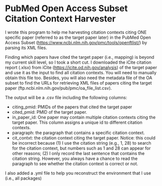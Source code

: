 # PubMed Open Access Subset Citation Context Harvester

I wrote this program to help me harvesting citation contexts citing ONE specific paper (referred to as the target paper later) in the PubMed Open Access Subset (https://www.ncbi.nlm.nih.gov/pmc/tools/openftlist/) by parsing its XML files.

Finding which papers have cited the target paper (i.e., mapping) is beyond my current skill level, so I took a short cut. I downloaded the iCite citation report (.xlsx) from iCite (https://icite.od.nih.gov/analysis) of the target paper and use it as the input to find all citation contexts. You will need to manually obtain this file too. Besides, you will also need the metadata file of the OA subset to find the URLs for retrieving XML files of papers citing the target paper (ftp.ncbi.nlm.nih.gov/pub/pmc/oa_file_list.csv).

The output will be a .csv file including the following columns:  
- citing_pmid: PMIDs of the papers that cited the target paper
- cited_pmid: PMID of the target paper.
- in_paper_id: One paper may contain multiple citation contexts citing the target paper. This column assigns a unique id to different citation contexts.
- paragraph: the paragraph that contains a specific citation context. 
- cit_contxt: the citation context citing the target paper. Notice: this could be incorrect because (1) I use the citation string (e.g., 1, 28) to search for the citation context, but numbers such as 1 and 28 can appear for other reasons; (2) I only record the last sentence that contains the citation string. However, you always have a chance to read the paragraph to see whether the citation context is correct or not.

I also added a .yml file to help you reconstruct the environment that I use (i.e., all packages)

